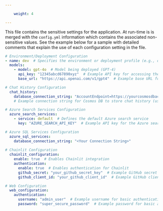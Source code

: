 ```yaml
---

    weight: 4

---
```




This file contains the sensitive settings for the application. At run-time is is merged with the `config.yml` information which contains the associated non-sensitive values. See the example below for a sample with detailed comments that explain the use of each configuration setting in the file.

```yaml
# Environment/Deployment Configuration
- name: dev  # Specifies the environment or deployment profile (e.g., dev, prod). NOTE this must match the profile in the config.yml file
  models:
    - model: gpt-4o  # Model being deployed (GPT-4)
      api_key: "12345abcd67890xyz"  # Example API key for accessing the GPT-4 model
      base_url: "https://api.openai.com/v1/gpt4"  # Example base URL for the model deployment API

# Chat History Configuration
  chat_history:        
    database_connection_string: "AccountEndpoint=https://yourcosmosdbaccount.documents.azure.com:443/;AccountKey=yourcosmosdbkey;"  
    # Example connection string for Cosmos DB to store chat history (used only for Cosmos)

# Azure Search Services Configuration
  azure_search_services:
    - service: default  # Defines the default Azure search service
      key: "AZURE_SEARCH_API_KEY"  # Example API key for the Azure search service

# Azure SQL Services Configuration
  azure_sql_services:
    database_connection_string: "<Your Connection String>"
      
# Chainlit Configuration
  chainlit_configuration:
    enable: true  # Enables Chainlit integration
    authentication: 
      enable: true  # Enables authentication for Chainlit
      github_secret: "your_github_secret_key"  # Example GitHub secret key for OAuth authentication
      github_client_id: "your_github_client_id"  # Example GitHub client ID for OAuth authentication

# Web Configuration
  web_configuration:
    authentication: 
      username: "admin_user"  # Example username for basic authentication
      password: "super_secure_password"  # Example password for basic authentication

```